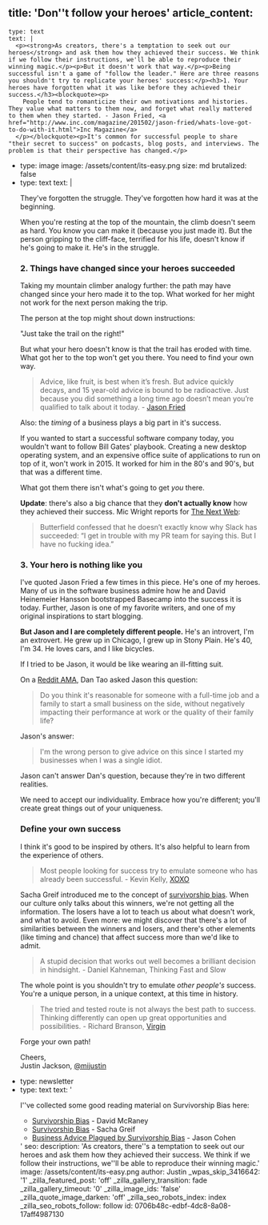 title: 'Don''t follow your heroes'
article_content:
  -
    type: text
    text: |
      <p><strong>As creators, there's a temptation to seek out our heroes</strong> and ask them how they achieved their success. We think if we follow their instructions, we'll be able to reproduce their winning magic.</p><p>But it doesn't work that way.</p><p>Being successful isn't a game of "follow the leader." Here are three reasons you shouldn't try to replicate your heroes' success:</p><h3>1. Your heroes have forgotten what it was like before they achieved their success.</h3><blockquote><p>
        People tend to romanticize their own motivations and histories. They value what matters to them now, and forget what really mattered to them when they started. - Jason Fried, <a href="http://www.inc.com/magazine/201502/jason-fried/whats-love-got-to-do-with-it.html">Inc Magazine</a>
      </p></blockquote><p>It's common for successful people to share "their secret to success" on podcasts, blog posts, and interviews. The problem is that their perspective has changed.</p>
  -
    type: image
    image: /assets/content/its-easy.png
    size: md
    brutalized: false
  -
    type: text
    text: |
      <p>They've forgotten the struggle. They've forgotten how hard it was at the beginning.</p><p>When you're resting at the top of the mountain, the climb doesn't seem as hard. You know you can make it (because you just made it). But the person gripping to the cliff-face, terrified for his life, doesn't know if he's going to make it. He's in the struggle.</p><h3>2. Things have changed since your heroes succeeded</h3><p>Taking my mountain climber analogy further: the path may have changed since your hero made it to the top. What worked for her might not work for the next person making the trip.</p><p>The person at the top might shout down instructions:</p><p>"Just take the trail on the right!"</p><p>But what your hero doesn't know is that the trail has eroded with time. What got her to the top won't get you there. You need to find your own way.</p><blockquote><p>
        Advice, like fruit, is best when it’s fresh. But advice quickly decays, and 15 year-old advice is bound to be radioactive. Just because you did something a long time ago doesn’t mean you’re qualified to talk about it today. - <a href="https://signalvnoise.com/posts/3719-giving-less-advice">Jason Fried</a>
      </p></blockquote><p>Also: the <em>timing</em> of a business plays a big part in it's success.</p><p>If you wanted to start a successful software company today, you wouldn't want to follow Bill Gates' playbook. Creating a new desktop operating system, and an expensive office suite of applications to run on top of it, won't work in 2015. It worked for him in the 80's and 90's, but that was a different time.</p><p>What got them there isn't what's going to get <em>you</em> there.</p><p><b>Update</b>: there's also a big chance that they <strong>don't actually know</strong> how they achieved their success. Mic Wright reports for <a href="http://thenextweb.com/apps/2015/01/19/slacks-stewart-butterfield-doesnt-fear-facebook-work-promises-offline-mode-soon/">The Next Web</a>:</p><blockquote><p>
        Butterfield confessed that he doesn’t exactly know why Slack has succeeded: “I get in trouble with my PR team for saying this. But I have no fucking idea.”
      </p></blockquote><h3>3. Your hero is nothing like you</h3><p>I've quoted Jason Fried a few times in this piece. He's one of my heroes. Many of us in the software business admire how he and David Heinemeier Hansson bootstrapped Basecamp into the success it is today. Further, Jason is one of my favorite writers, and one of my original inspirations to start blogging.</p><p><strong>But Jason and I are completely different people.</strong> He's an introvert, I'm an extrovert. He grew up in Chicago, I grew up in Stony Plain. He's 40, I'm 34. He loves cars, and I like bicycles.</p><p>If I tried to be Jason, it would be like wearing an ill-fitting suit.</p><p>On a <a href="http://www.reddit.com/r/socialcitizens/comments/291zp4/hey_im_jason_fried_founder_ceo_at_basecamp_ama/cigwoom">Reddit AMA</a>, Dan Tao asked Jason this question:</p><blockquote><p>
        Do you think it's reasonable for someone with a full-time job and a family to start a small business on the side, without negatively impacting their performance at work or the quality of their family life?
      </p></blockquote><p>Jason's answer:</p><blockquote><p>
        I'm the wrong person to give advice on this since I started my businesses when I was a single idiot.
      </p></blockquote><p>Jason can't answer Dan's question, because they're in two different realities.</p><p>We need to accept our individuality. Embrace how you're different; you'll create great things out of your uniqueness.</p><h3>Define your own success</h3><p>I think it's good to be inspired by others. It's also helpful to learn from the experience of others.</p><blockquote><p>
        Most people looking for success try to emulate someone who has already been successful. - Kevin Kelly, <a href="https://www.youtube.com/watch?v=i1cmnizKPlk">XOXO</a>
      </p></blockquote><p>Sacha Greif introduced me to the concept of <a href="https://medium.com/@sachagreif/survivorship-bias-beeb6b85fa9c">survivorship bias</a>.&nbsp;When our&nbsp;culture only talks about this winners, we're&nbsp;not getting all the information. The losers have a lot to teach us about what doesn't work, and what to avoid. Even more: we might discover that there's a lot of similarities between the winners and losers, and there's other elements (like timing and chance) that affect success more than we'd like to admit.</p><blockquote><p>
        A stupid decision that works out well becomes a brilliant decision in hindsight. -&nbsp;Daniel Kahneman,&nbsp;Thinking Fast and Slow
      </p></blockquote><p>The whole point is you shouldn't try to emulate <em>other people's</em> success. You're a unique person, in a unique context, at this time in history.</p><blockquote><p>
        The tried and tested route is not always the best path to success. Thinking differently can open up great opportunities and possibilities. - Richard Branson, <a href="http://www.virgin.com/richard-branson/flexible-working-is-smart-working">Virgin</a>
      </p></blockquote><p>Forge your own path!</p><p>Cheers,<br>Justin Jackson, <a href="https://twitter.com/mijustin">@mijustin</a></p>
  -
    type: newsletter
  -
    type: text
    text: '<p>I''ve collected some good reading material on Survivorship Bias here:<br></p><ul><li><a href="http://youarenotsosmart.com/2013/05/23/survivorship-bias/">Survivorship Bias</a> -&nbsp;David McRaney</li><li><a href="https://medium.com/@sachagreif/survivorship-bias-beeb6b85fa9c">Survivorship Bias</a> - Sacha Greif</li><li><a href="http://blog.asmartbear.com/business-advice-plagued-by-survivor-bias.html">Business Advice Plagued by Survivorship Bias</a> - Jason Cohen</li></ul>'
seo:
  description: 'As creators, there''s a temptation to seek out our heroes and ask them how they achieved their success. We think if we follow their instructions, we''ll be able to reproduce their winning magic.'
  image: /assets/content/its-easy.png
author: Justin
_wpas_skip_3416642: '1'
_zilla_featured_post: 'off'
_zilla_gallery_transition: fade
_zilla_gallery_timeout: '0'
_zilla_image_ids: 'false'
_zilla_quote_image_darken: 'off'
_zilla_seo_robots_index: index
_zilla_seo_robots_follow: follow
id: 0706b48c-edbf-4dc8-8a08-17aff4987130
